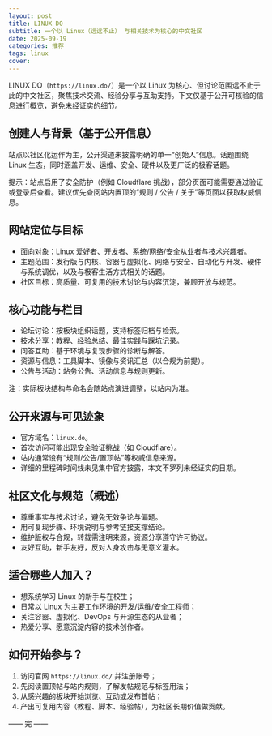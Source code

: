 ```yaml
---
layout: post
title: LINUX DO 
subtitle: 一个以 Linux（远远不止） 与相关技术为核心的中文社区
date: 2025-09-19
categories: 推荐
tags: linux
cover: 
---
```


LINUX DO（`https://linux.do/`）是一个以 Linux 为核心、但讨论范围远不止于此的中文社区，聚焦技术交流、经验分享与互助支持。下文仅基于公开可核验的信息进行概览，避免未经证实的细节。

## 创建人与背景（基于公开信息）

站点以社区化运作为主，公开渠道未披露明确的单一“创始人”信息。话题围绕 Linux 生态，同时涵盖开发、运维、安全、硬件以及更广泛的极客话题。

提示：站点启用了安全防护（例如 Cloudflare 挑战），部分页面可能需要通过验证或登录后查看。建议优先查阅站内置顶的“规则 / 公告 / 关于”等页面以获取权威信息。

## 网站定位与目标

- 面向对象：Linux 爱好者、开发者、系统/网络/安全从业者与技术兴趣者。
- 主题范围：发行版与内核、容器与虚拟化、网络与安全、自动化与开发、硬件与系统调优，以及与极客生活方式相关的话题。
- 社区目标：高质量、可复用的技术讨论与内容沉淀，兼顾开放与规范。

## 核心功能与栏目

- 论坛讨论：按板块组织话题，支持标签归档与检索。
- 技术分享：教程、经验总结、最佳实践与踩坑记录。
- 问答互助：基于环境与复现步骤的诊断与解答。
- 资源与信息：工具脚本、镜像与资讯汇总（以合规为前提）。
- 公告与活动：站务公告、活动信息与规则更新。

注：实际板块结构与命名会随站点演进调整，以站内为准。

## 公开来源与可见迹象

- 官方域名：`linux.do`。
- 首次访问可能出现安全验证挑战（如 Cloudflare）。
- 站内通常设有“规则/公告/置顶帖”等权威信息来源。
- 详细的里程碑时间线未见集中官方披露，本文不罗列未经证实的日期。

## 社区文化与规范（概述）

- 尊重事实与技术讨论，避免无效争论与偏题。
- 用可复现步骤、环境说明与参考链接支撑结论。
- 维护版权与合规，转载需注明来源，资源分享遵守许可协议。
- 友好互助，新手友好，反对人身攻击与无意义灌水。

## 适合哪些人加入？

- 想系统学习 Linux 的新手与在校生；
- 日常以 Linux 为主要工作环境的开发/运维/安全工程师；
- 关注容器、虚拟化、DevOps 与开源生态的从业者；
- 热爱分享、愿意沉淀内容的技术创作者。

## 如何开始参与？

1. 访问官网 `https://linux.do/` 并注册账号；
2. 先阅读置顶帖与站内规则，了解发帖规范与标签用法；
3. 从感兴趣的板块开始浏览、互动或发布首帖；
4. 产出可复用内容（教程、脚本、经验帖），为社区长期价值做贡献。

—— 完 ——


